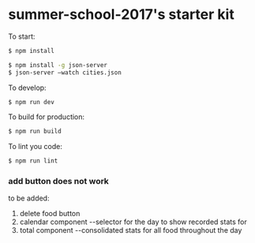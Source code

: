 # summer-school-2017's starter kit

To start:

```bash
$ npm install
```

```bash
$ npm install -g json-server
$ json-server —watch cities.json
```

To develop:

```bash
$ npm run dev
```

To build for production:

```bash
$ npm run build
```

To lint you code:

```bash
$ npm run lint
```


### add button does not work
to be added:
1. delete food button
2. calendar component --selector for the day to show recorded stats for
3. total component --consolidated stats for all food throughout the day
